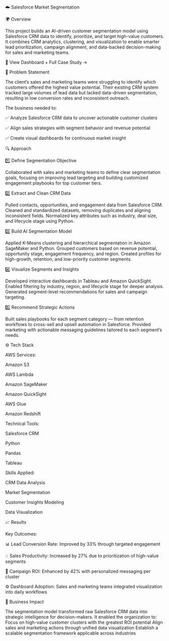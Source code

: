 ☁️ Salesforce Market Segmentation

🌍 Overview

This project builds an AI-driven customer segmentation model using Salesforce CRM data to identify, prioritize, and target high-value customers.
It combines CRM analytics, clustering, and visualization to enable smarter lead prioritization, campaign alignment, and data-backed decision-making for sales and marketing teams.

📘 View Dashboard + Full Case Study →

🧩 Problem Statement

The client’s sales and marketing teams were struggling to identify which customers offered the highest value potential.
Their existing CRM system tracked large volumes of lead data but lacked data-driven segmentation, resulting in low conversion rates and inconsistent outreach.

The business needed to:

✅ Analyze Salesforce CRM data to uncover actionable customer clusters

✅ Align sales strategies with segment behavior and revenue potential

✅ Create visual dashboards for continuous market insight

🔍 Approach

1️⃣ Define Segmentation Objective

Collaborated with sales and marketing teams to define clear segmentation goals, focusing on improving lead targeting and building customized engagement playbooks for top customer tiers.

2️⃣ Extract and Clean CRM Data

Pulled contacts, opportunities, and engagement data from Salesforce CRM.
Cleaned and standardized datasets, removing duplicates and aligning inconsistent fields.
Normalized key attributes such as industry, deal size, and lifecycle stage using Python.

3️⃣ Build AI Segmentation Model

Applied K-Means clustering and hierarchical segmentation in Amazon SageMaker and Python.
Grouped customers based on revenue potential, opportunity stage, engagement frequency, and region.
Created profiles for high-growth, retention, and low-priority customer segments.

4️⃣ Visualize Segments and Insights

Developed interactive dashboards in Tableau and Amazon QuickSight.
Enabled filtering by industry, region, and lifecycle stage for deeper analysis.
Generated segment-level recommendations for sales and campaign targeting.

5️⃣ Recommend Strategic Actions

Built sales playbooks for each segment category — from retention workflows to cross-sell and upsell automation in Salesforce.
Provided marketing with actionable messaging guidelines tailored to each segment’s needs.


⚙️ Tech Stack

AWS Services:

Amazon S3

AWS Lambda

Amazon SageMaker

Amazon QuickSight

AWS Glue

Amazon Redshift

Technical Tools:

Salesforce CRM

Python

Pandas

Tableau

Skills Applied:

CRM Data Analysis

Market Segmentation

Customer Insights Modeling

Data Visualization



📈 Results

Key Outcomes:

📊 Lead Conversion Rate: Improved by 33% through targeted engagement

💡 Sales Productivity: Increased by 27% due to prioritization of high-value segments

🎯 Campaign ROI: Enhanced by 42% with personalized messaging per cluster

⚙️ Dashboard Adoption: Sales and marketing teams integrated visualization into daily workflows


🧠 Business Impact

The segmentation model transformed raw Salesforce CRM data into strategic intelligence for decision-makers.
It enabled the organization to:
Focus on high-value customer clusters with the greatest ROI potential
Align sales and marketing actions through unified data visualization
Establish a scalable segmentation framework applicable across industries
